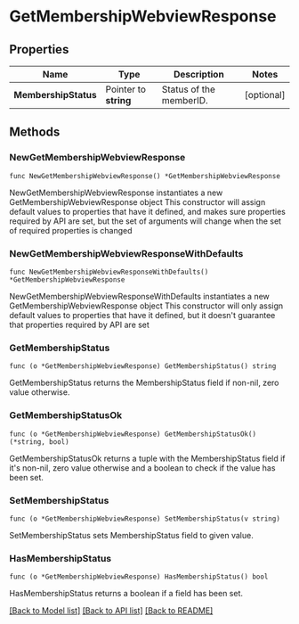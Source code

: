 # GetMembershipWebviewResponse

## Properties

Name | Type | Description | Notes
------------ | ------------- | ------------- | -------------
**MembershipStatus** | Pointer to **string** | Status of the memberID. | [optional] 

## Methods

### NewGetMembershipWebviewResponse

`func NewGetMembershipWebviewResponse() *GetMembershipWebviewResponse`

NewGetMembershipWebviewResponse instantiates a new GetMembershipWebviewResponse object
This constructor will assign default values to properties that have it defined,
and makes sure properties required by API are set, but the set of arguments
will change when the set of required properties is changed

### NewGetMembershipWebviewResponseWithDefaults

`func NewGetMembershipWebviewResponseWithDefaults() *GetMembershipWebviewResponse`

NewGetMembershipWebviewResponseWithDefaults instantiates a new GetMembershipWebviewResponse object
This constructor will only assign default values to properties that have it defined,
but it doesn't guarantee that properties required by API are set

### GetMembershipStatus

`func (o *GetMembershipWebviewResponse) GetMembershipStatus() string`

GetMembershipStatus returns the MembershipStatus field if non-nil, zero value otherwise.

### GetMembershipStatusOk

`func (o *GetMembershipWebviewResponse) GetMembershipStatusOk() (*string, bool)`

GetMembershipStatusOk returns a tuple with the MembershipStatus field if it's non-nil, zero value otherwise
and a boolean to check if the value has been set.

### SetMembershipStatus

`func (o *GetMembershipWebviewResponse) SetMembershipStatus(v string)`

SetMembershipStatus sets MembershipStatus field to given value.

### HasMembershipStatus

`func (o *GetMembershipWebviewResponse) HasMembershipStatus() bool`

HasMembershipStatus returns a boolean if a field has been set.


[[Back to Model list]](../README.md#documentation-for-models) [[Back to API list]](../README.md#documentation-for-api-endpoints) [[Back to README]](../README.md)



